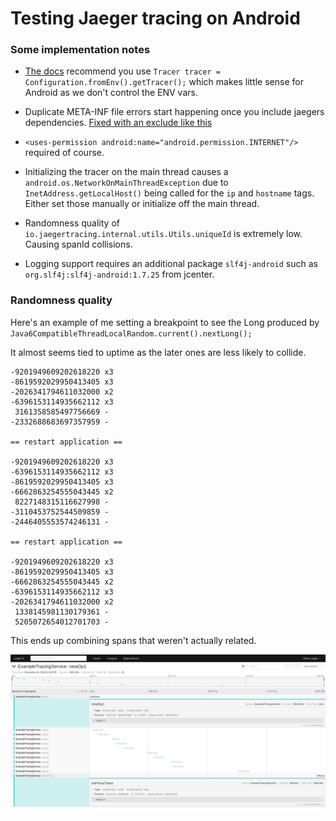 # Testing Jaeger tracing on Android

### Some implementation notes

- [The docs](https://github.com/jaegertracing/jaeger-client-java/blob/master/jaeger-core/README.md)
recommend you use `Tracer tracer = Configuration.fromEnv().getTracer();`
which makes little sense for Android as we don't control the ENV vars.

- Duplicate META-INF file errors start happening once you include jaegers dependencies.
[Fixed with an exclude like this](https://stackoverflow.com/questions/44342455/more-than-one-file-was-found-with-os-independent-path-meta-inf-license#47509465)

- `<uses-permission android:name="android.permission.INTERNET"/>` required of course.

- Initializing the tracer on the main thread causes a `android.os.NetworkOnMainThreadException` due to `InetAddress.getLocalHost()` being called for the `ip` and `hostname` tags.
Either set those manually or initialize off the main thread.

- Randomness quality of `io.jaegertracing.internal.utils.Utils.uniqueId` is extremely low. Causing spanId collisions.

- Logging support requires an additional package `slf4j-android`
such as `org.slf4j:slf4j-android:1.7.25` from jcenter.

### Randomness quality

Here's an example of me setting a breakpoint to see the Long produced by
`Java6CompatibleThreadLocalRandom.current().nextLong();`

It almost seems tied to uptime as the later ones are less likely to collide.

```
-9201949609202618220 x3
-8619592029950413405 x3
-2026341794611032000 x2
-6396153114935662112 x3
 3161358585497756669 -
-2332688683697357959 -

== restart application ==

-9201949609202618220 x3
-6396153114935662112 x3
-8619592029950413405 x3
-6662863254555043445 x2
 8227148315116627998 -
-3110453752544509859 -
-2446405553574246131 -

== restart application ==

-9201949609202618220 x3
-8619592029950413405 x3
-6662863254555043445 x2
-6396153114935662112 x3
-2026341794611032000 x2
 1338145981130179361 -
 5205072654012701703 -
```

This ends up combining spans that weren't actually related.

![Collisions](img/span-id-collisions.png)

